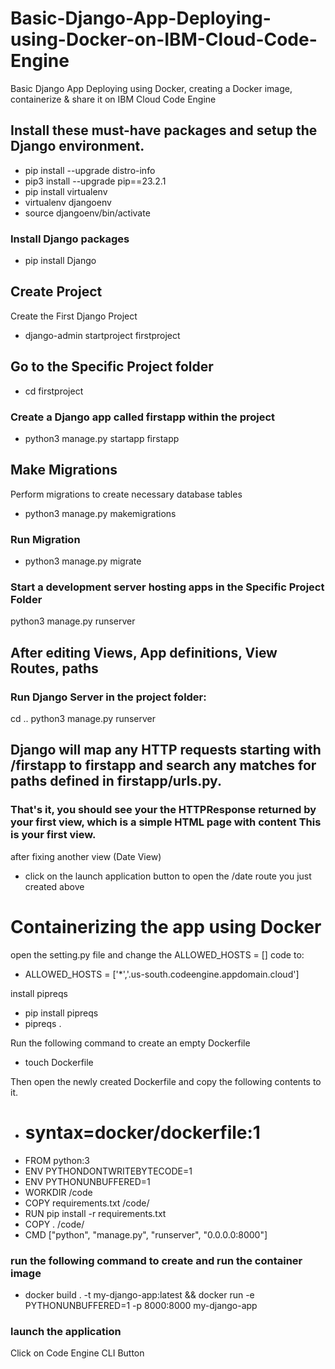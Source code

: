 # Basic-Django-App-Deploying-using-Docker-on-IBM-Cloud-Code-Engine
Basic Django App Deploying using Docker, creating a Docker image, containerize &amp; share it on IBM Cloud Code Engine 

## Install these must-have packages and setup the Django environment.
- pip install --upgrade distro-info
- pip3 install --upgrade pip==23.2.1
- pip install virtualenv
- virtualenv djangoenv
- source djangoenv/bin/activate

### Install Django packages
- pip install Django

## Create Project
Create the First Django Project
- django-admin startproject firstproject

## Go to the Specific Project folder
- cd firstproject

### Create a Django app called firstapp within the project
- python3 manage.py startapp firstapp

## Make Migrations
Perform migrations to create necessary database tables
- python3 manage.py makemigrations

### Run Migration
- python3 manage.py migrate

### Start a development server hosting apps in the Specific Project Folder
python3 manage.py runserver

## After editing Views, App definitions, View Routes, paths
### Run Django Server in the project folder:

cd ..
python3 manage.py runserver

## Django will map any HTTP requests starting with /firstapp to firstapp and search any matches for paths defined in firstapp/urls.py.

### That's it, you should see your the HTTPResponse returned by your first view, which is a simple HTML page with content This is your first view.

after fixing another view (Date View)
- click on the launch application button to open the /date route you just created above 

# Containerizing the app using Docker

open the setting.py file and change the ALLOWED_HOSTS = [] code to:
- ALLOWED_HOSTS = ['*','.us-south.codeengine.appdomain.cloud']

install pipreqs
- pip install pipreqs
- pipreqs .

Run the following command to create an empty Dockerfile
- touch Dockerfile

Then open the newly created Dockerfile and copy the following contents to it.
- # syntax=docker/dockerfile:1
- FROM python:3
- ENV PYTHONDONTWRITEBYTECODE=1
- ENV PYTHONUNBUFFERED=1
- WORKDIR /code
- COPY requirements.txt /code/
- RUN pip install -r requirements.txt
- COPY . /code/
- CMD ["python", "manage.py", "runserver", "0.0.0.0:8000"]

### run the following command to create and run the container image
- docker build . -t my-django-app:latest && docker run -e PYTHONUNBUFFERED=1 -p  8000:8000 my-django-app 

### launch the application
Click on Code Engine CLI Button

